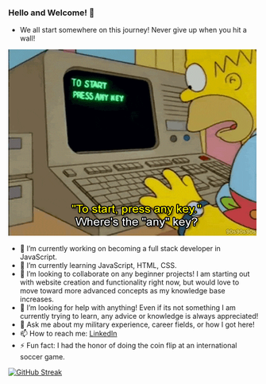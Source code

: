 ### Hello and Welcome! 👋

- We all start somewhere on this journey! Never give up when you hit a wall!

![Homer](homer.technology.gif)

- 🔭 I’m currently working on becoming a full stack developer in JavaScript.
- 🌱 I’m currently learning JavaScript, HTML, CSS.
- 👯 I’m looking to collaborate on any beginner projects! I am starting out with website creation and functionality right now, but would love to move toward more advanced concepts as my knowledge base increases.
- 🤔 I’m looking for help with anything! Even if its not something I am currently trying to learn, any advice or knowledge is always appreciated!
- 💬 Ask me about my military experience, career fields, or how I got here! 
- 📫 How to reach me: [LinkedIn](https://www.linkedin.com/in/reecerenninger/)
- ⚡ Fun fact: I had the honor of doing the coin flip at an international soccer game.

[![GitHub Streak](https://github-readme-streak-stats.herokuapp.com?user=ReeceRenninger&theme=radical&border_radius=5)](https://git.io/streak-stats)
